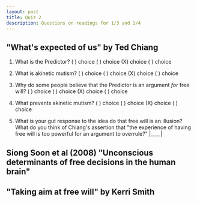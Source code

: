 ```yaml
---
layout: post
title: Quiz 2
description: Questions on readings for 1/3 and 1/4
---
```


## "What's expected of us" by Ted Chiang

1. What is the Predictor? 
( ) choice
( ) choice
(X) choice
( ) choice

2. What is akinetic mutism? 
( ) choice
( ) choice
(X) choice
( ) choice

3. Why do some people believe that the Predictor is an argument *for* free will? 
( ) choice
( ) choice
(X) choice
( ) choice

4. What prevents akinetic mutism? 
( ) choice
( ) choice
(X) choice
( ) choice

5. What is your gut response to the idea do that free will is an illusion? What do you think of Chiang's assertion that "the experience of having free will is too powerful for an argument to overrule?" 
|____|

## Siong Soon et al (2008) "Unconscious determinants of free decisions in the human brain" 

## "Taking aim at free will" by Kerri Smith

